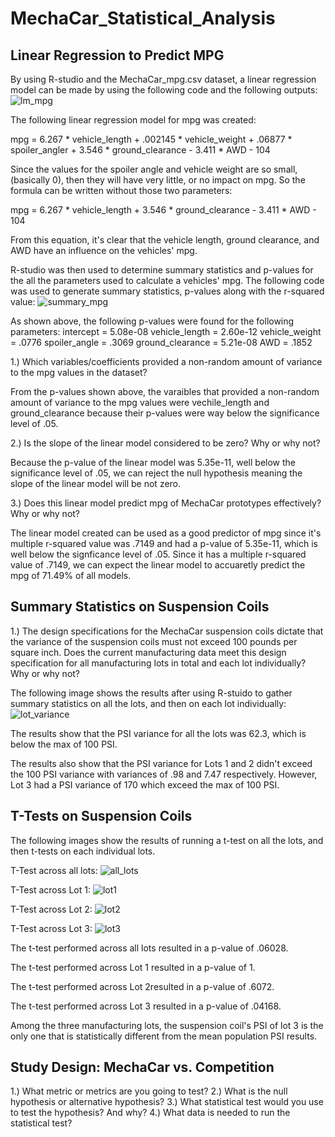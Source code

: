 # MechaCar_Statistical_Analysis


## Linear Regression to Predict MPG

By using R-studio and the MechaCar_mpg.csv dataset, a linear regression model can be made by using the following code and the following outputs: 
![lm_mpg](https://user-images.githubusercontent.com/75760493/115299769-d89d1580-a124-11eb-8ef1-632a006c921f.PNG)

The following linear regression model for mpg was created:

mpg = 6.267 * vehicle_length + .002145 * vehicle_weight + .06877 * spoiler_angler + 3.546 * ground_clearance - 3.411 * AWD - 104

Since the values for the spoiler angle and vehicle weight are so small, (basically 0), then they will have very little, or no impact on mpg. So the formula can be written without those two parameters:

mpg = 6.267 * vehicle_length + 3.546 * ground_clearance - 3.411 * AWD - 104

From this equation, it's clear that the vehicle length, ground clearance, and AWD have an influence on the vehicles' mpg.

R-studio was then used to determine summary statistics and p-values for the all the parameters used to calculate a vehicles' mpg. The following code was used to generate summary statistics, p-values along with the r-squared value:
![summary_mpg](https://user-images.githubusercontent.com/75760493/115380463-361e7a00-a198-11eb-9ab3-897fe9da9035.PNG)

As shown above, the following p-values were found for the following parameters:
intercept = 5.08e-08
vehicle_length = 2.60e-12
vehicle_weight = .0776
spoiler_angle = .3069
ground_clearance = 5.21e-08
AWD = .1852

1.) Which variables/coefficients provided a non-random amount of variance to the mpg values in the dataset?

From the p-values shown above, the varaibles that provided a non-random amount of variance to the mpg values were vechile_length and ground_clearance because their p-values were way below the significance level of .05. 

2.) Is the slope of the linear model considered to be zero? Why or why not?

Because the p-value of the linear model was 5.35e-11, well below the significance level of .05, we can reject the null hypothesis meaning the slope of the linear model will be not zero.

3.) Does this linear model predict mpg of MechaCar prototypes effectively? Why or why not? 

The linear model created can be used as a good predictor of mpg since it's multiple r-squared value was .7149 and had a p-value of 5.35e-11, which is well below the signficance level of .05. Since it has a multiple r-squared value of .7149, we can expect the linear model to accuaretly predict the mpg of 71.49% of all models.



## Summary Statistics on Suspension Coils

1.) The design specifications for the MechaCar suspension coils dictate that the variance of the suspension coils must not exceed 100 pounds per square inch. Does the current manufacturing data meet this design specification for all manufacturing lots in total and each lot individually? Why or why not?

The following image shows the results after using R-stuido to gather summary statistics on all the lots, and then on each lot individually:
![lot_variance](https://user-images.githubusercontent.com/75760493/115384512-c19a0a00-a19c-11eb-9270-dfeedbc30034.PNG)

The results show that the PSI variance for all the lots was 62.3, which is below the max of 100 PSI. 

The results also show that the PSI variance for Lots 1 and 2 didn't exceed the 100 PSI variance with variances of .98 and 7.47 respectively. However, Lot 3 had a PSI variance of 170 which exceed the max of 100 PSI. 



## T-Tests on Suspension Coils

The following images show the results of running a t-test on all the lots, and then t-tests on each individual lots.

T-Test across all lots:
![all_lots](https://user-images.githubusercontent.com/75760493/115387514-6f5ae800-a1a0-11eb-9c72-53c1738b8f6f.PNG)

T-Test across Lot 1:
![lot1](https://user-images.githubusercontent.com/75760493/115387571-826db800-a1a0-11eb-9231-3edc3277559d.PNG)

T-Test across Lot 2:
![lot2](https://user-images.githubusercontent.com/75760493/115387630-91546a80-a1a0-11eb-8dce-05ff4b05f5ae.PNG)

T-Test across Lot 3:
![lot3](https://user-images.githubusercontent.com/75760493/115387694-9f09f000-a1a0-11eb-85de-1d7017190f04.PNG)

The t-test performed across all lots resulted in a p-value of .06028.

The t-test performed across Lot 1 resulted in a p-value of 1.

The t-test performed across Lot 2resulted in a p-value of .6072.

The t-test performed across Lot 3 resulted in a p-value of .04168.

Among the three manufacturing lots, the suspension coil's PSI of lot 3 is the only one that is statistically different from the mean population PSI results.



## Study Design: MechaCar vs. Competition

1.) What metric or metrics are you going to test?
2.) What is the null hypothesis or alternative hypothesis? 
3.) What statistical test would you use to test the hypothesis? And why?
4.) What data is needed to run the statistical test?
